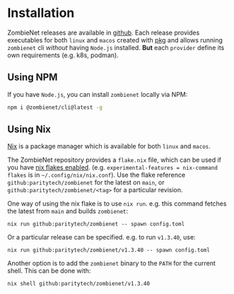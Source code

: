 # Installation

ZombieNet releases are available in [github](https://github.com/paritytech/zombienet/releases). Each release provides executables for both `linux` and `macos` created with [pkg](https://github.com/vercel/pkg) and allows running `zombienet` cli *without* having `Node.js` installed. **But** each `provider` define its own requirements (e.g. k8s, podman).

## Using NPM

If you have `Node.js`, you can install `zombienet` locally via NPM:

```bash
npm i @zombienet/cli@latest -g
```

## Using Nix

[Nix](https://nixos.org/) is a package manager which is available for both `linux` and `macos`.

The ZombieNet repository provides a `flake.nix` file, which can be used if you have [nix flakes enabled](https://nixos.wiki/wiki/Flakes#Enable_flakes). (e.g. `experimental-features = nix-command flakes` is in `~/.config/nix/nix.conf`). Use the flake reference `github:paritytech/zombienet` for the latest on `main`, or `github:paritytech/zombienet/<tag>` for a particular revision.

One way of using the nix flake is to use `nix run`. e.g. this command fetches the latest from `main` and builds `zombienet`:

```
nix run github:paritytech/zombienet -- spawn config.toml
```

Or a particular release can be specified. e.g. to run `v1.3.40`, use:

```
nix run github:paritytech/zombienet/v1.3.40 -- spawn config.toml
```

Another option is to add the `zombienet` binary to the `PATH` for the current shell. This can be done with:

```
nix shell github:paritytech/zombienet/v1.3.40
```
